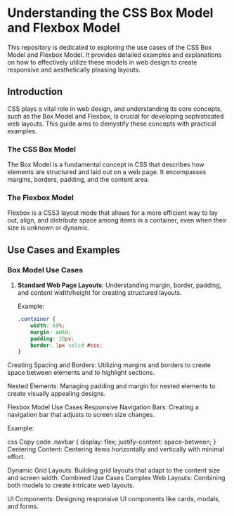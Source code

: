 # Understanding the CSS Box Model and Flexbox Model

This repository is dedicated to exploring the use cases of the CSS Box Model and Flexbox Model. It provides detailed examples and explanations on how to effectively utilize these models in web design to create responsive and aesthetically pleasing layouts.

## Introduction

CSS plays a vital role in web design, and understanding its core concepts, such as the Box Model and Flexbox, is crucial for developing sophisticated web layouts. This guide aims to demystify these concepts with practical examples.

### The CSS Box Model

The Box Model is a fundamental concept in CSS that describes how elements are structured and laid out on a web page. It encompasses margins, borders, padding, and the content area.

### The Flexbox Model

Flexbox is a CSS3 layout mode that allows for a more efficient way to lay out, align, and distribute space among items in a container, even when their size is unknown or dynamic.

## Use Cases and Examples

### Box Model Use Cases

1. **Standard Web Page Layouts**: Understanding margin, border, padding, and content width/height for creating structured layouts.
   
   Example:
   ```css
   .container {
       width: 60%;
       margin: auto;
       padding: 20px;
       border: 1px solid #ccc;
   }

Creating Spacing and Borders: Utilizing margins and borders to create space between elements and to highlight sections.

Nested Elements: Managing padding and margin for nested elements to create visually appealing designs.

Flexbox Model Use Cases
Responsive Navigation Bars: Creating a navigation bar that adjusts to screen size changes.

Example:

css
Copy code
.navbar {
    display: flex;
    justify-content: space-between;
}
Centering Content: Centering items horizontally and vertically with minimal effort.

Dynamic Grid Layouts: Building grid layouts that adapt to the content size and screen width.
Combined Use Cases
Complex Web Layouts: Combining both models to create intricate web layouts.

UI Components: Designing responsive UI components like cards, modals, and forms.